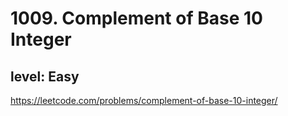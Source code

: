 # 1009. Complement of Base 10 Integer
## level: Easy

https://leetcode.com/problems/complement-of-base-10-integer/
